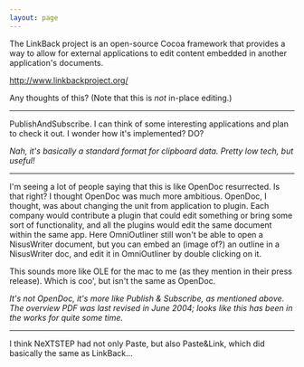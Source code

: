 ```yaml
---
layout: page
---
```


The LinkBack project is an open-source Cocoa framework that provides a way to allow for external applications to edit content embedded in another application's documents.

http://www.linkbackproject.org/

Any thoughts of this? (Note that this is *not* in-place editing.)

----

PublishAndSubscribe. I can think of some interesting applications and plan to check it out. I wonder how it's implemented? DO?

*Nah, it's basically a standard format for clipboard data.  Pretty low tech, but useful!*

----

I'm seeing a lot of people saying that this is like OpenDoc resurrected.  Is that right?  I thought OpenDoc was much more ambitious.  OpenDoc, I thought, was about changing the unit from application to plugin.  Each company would contribute a plugin that could edit something or bring some sort of functionality, and all the plugins would edit the same document within the same app.  Here OmniOutliner still won't be able to open a NisusWriter document, but you can embed an (image of?) an outline in a NisusWriter doc, and edit it in OmniOutliner by double clicking on it.

This sounds more like OLE for the mac to me (as they mention in their press release).  Which is coo', but isn't the same as OpenDoc.

*It's not OpenDoc, it's more like Publish & Subscribe, as mentioned above. The overview PDF was last revised in June 2004; looks like this has been in the works for quite some time.*

----

I think NeXTSTEP had not only Paste, but also Paste&Link, which did basically the same as LinkBack...
